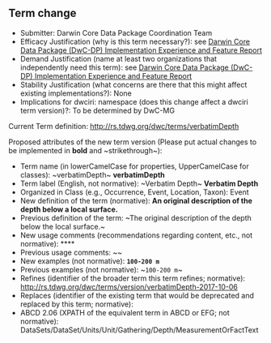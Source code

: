 ## Term change

* Submitter: Darwin Core Data Package Coordination Team
* Efficacy Justification (why is this term necessary?): see [Darwin Core Data Package (DwC-DP) Implementation Experience and Feature Report](https://gbif.github.io/dwc-dp/docs/dwc_dp_implementation_feature_reports.pdf)
* Demand Justification (name at least two organizations that independently need this term): see [Darwin Core Data Package (DwC-DP) Implementation Experience and Feature Report](https://gbif.github.io/dwc-dp/docs/dwc_dp_implementation_feature_reports.pdf)
* Stability Justification (what concerns are there that this might affect existing implementations?): None
* Implications for dwciri: namespace (does this change affect a dwciri term version)?: To be determined by DwC-MG

Current Term definition: http://rs.tdwg.org/dwc/terms/verbatimDepth

Proposed attributes of the new term version (Please put actual changes to be implemented in **bold** and ~strikethrough~):

* Term name (in lowerCamelCase for properties, UpperCamelCase for classes): ~verbatimDepth~ **verbatimDepth**
* Term label (English, not normative): ~Verbatim Depth~ **Verbatim Depth**
* Organized in Class (e.g., Occurrence, Event, Location, Taxon): Event
* New definition of the term (normative): **An original description of the depth below a local surface.**
* Previous definition of the term: ~The original description of the depth below the local surface.~
* New usage comments (recommendations regarding content, etc., not normative): **** 
* Previous usage comments: ~~
* New examples (not normative): **`100-200 m`**
* Previous examples (not normative): ~`100-200 m`~
* Refines (identifier of the broader term this term refines; normative): http://rs.tdwg.org/dwc/terms/version/verbatimDepth-2017-10-06
* Replaces (identifier of the existing term that would be deprecated and replaced by this term; normative): 
* ABCD 2.06 (XPATH of the equivalent term in ABCD or EFG; not normative): DataSets/DataSet/Units/Unit/Gathering/Depth/MeasurementOrFactText
